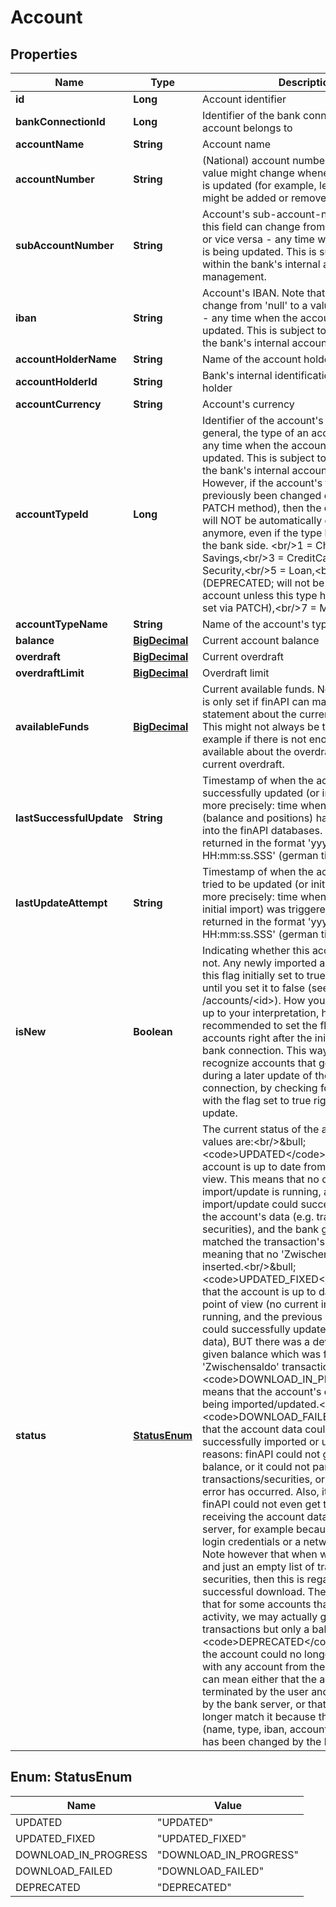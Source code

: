 
# Account

## Properties
Name | Type | Description | Notes
------------ | ------------- | ------------- | -------------
**id** | **Long** | Account identifier | 
**bankConnectionId** | **Long** | Identifier of the bank connection that this account belongs to | 
**accountName** | **String** | Account name |  [optional]
**accountNumber** | **String** | (National) account number. Note that this value might change whenever the account is updated (for example, leading zeros might be added or removed). | 
**subAccountNumber** | **String** | Account&#39;s sub-account-number. Note that this field can change from &#39;null&#39; to a value - or vice versa - any time when the account is being updated. This is subject to changes within the bank&#39;s internal account management. |  [optional]
**iban** | **String** | Account&#39;s IBAN. Note that this field can change from &#39;null&#39; to a value - or vice versa - any time when the account is being updated. This is subject to changes within the bank&#39;s internal account management. |  [optional]
**accountHolderName** | **String** | Name of the account holder |  [optional]
**accountHolderId** | **String** | Bank&#39;s internal identification of the account holder |  [optional]
**accountCurrency** | **String** | Account&#39;s currency |  [optional]
**accountTypeId** | **Long** | Identifier of the account&#39;s type. Note that, in general, the type of an account can change any time when the account is being updated. This is subject to changes within the bank&#39;s internal account management. However, if the account&#39;s type has previously been changed explicitly (via the PATCH method), then the explicitly set type will NOT be automatically changed anymore, even if the type has changed on the bank side. &lt;br/&gt;1 &#x3D; Checking,&lt;br/&gt;2 &#x3D; Savings,&lt;br/&gt;3 &#x3D; CreditCard,&lt;br/&gt;4 &#x3D; Security,&lt;br/&gt;5 &#x3D; Loan,&lt;br/&gt;6 &#x3D; Pocket (DEPRECATED; will not be returned for any account unless this type has explicitly been set via PATCH),&lt;br/&gt;7 &#x3D; Membership&lt;br/&gt; | 
**accountTypeName** | **String** | Name of the account&#39;s type | 
**balance** | [**BigDecimal**](BigDecimal.md) | Current account balance |  [optional]
**overdraft** | [**BigDecimal**](BigDecimal.md) | Current overdraft |  [optional]
**overdraftLimit** | [**BigDecimal**](BigDecimal.md) | Overdraft limit |  [optional]
**availableFunds** | [**BigDecimal**](BigDecimal.md) | Current available funds. Note that this field is only set if finAPI can make a definite statement about the current available funds. This might not always be the case, for example if there is not enough information available about the overdraft limit and current overdraft. |  [optional]
**lastSuccessfulUpdate** | **String** | Timestamp of when the account was last successfully updated (or initially imported); more precisely: time when the account data (balance and positions) has been stored into the finAPI databases. The value is returned in the format &#39;yyyy-MM-dd HH:mm:ss.SSS&#39; (german time). |  [optional]
**lastUpdateAttempt** | **String** | Timestamp of when the account was last tried to be updated (or initially imported); more precisely: time when the update (or initial import) was triggered. The value is returned in the format &#39;yyyy-MM-dd HH:mm:ss.SSS&#39; (german time). |  [optional]
**isNew** | **Boolean** | Indicating whether this account is &#39;new&#39; or not. Any newly imported account will have this flag initially set to true, and remain so until you set it to false (see PATCH /accounts/&lt;id&gt;). How you use this field is up to your interpretation, however it is recommended to set the flag to false for all accounts right after the initial import of the bank connection. This way, you will be able recognize accounts that get newly imported during a later update of the bank connection, by checking for any accounts with the flag set to true right after an update. | 
**status** | [**StatusEnum**](#StatusEnum) | The current status of the account. Possible values are:&lt;br/&gt;&amp;bull; &lt;code&gt;UPDATED&lt;/code&gt; means that the account is up to date from finAPI&#39;s point of view. This means that no current import/update is running, and the previous import/update could successfully update the account&#39;s data (e.g. transactions and securities), and the bank given balance matched the transaction&#39;s calculated sum, meaning that no &#39;Zwischensaldo&#39; was inserted.&lt;br/&gt;&amp;bull; &lt;code&gt;UPDATED_FIXED&lt;/code&gt; means that the account is up to date from finAPI&#39;s point of view (no current import/update is running, and the previous import/update could successfully update the account&#39;s data), BUT there was a deviation in the bank given balance which was fixed by a &#39;Zwischensaldo&#39; transaction.&lt;br/&gt;&amp;bull; &lt;code&gt;DOWNLOAD_IN_PROGRESS&lt;/code&gt; means that the account&#39;s data is currently being imported/updated.&lt;br/&gt;&amp;bull; &lt;code&gt;DOWNLOAD_FAILED&lt;/code&gt; means that the account data could not get successfully imported or updated. Possible reasons: finAPI could not get the account&#39;s balance, or it could not parse all transactions/securities, or some internal error has occurred. Also, it could mean that finAPI could not even get to the point of receiving the account data from the bank server, for example because of incorrect login credentials or a network problem. Note however that when we get a balance and just an empty list of transactions or securities, then this is regarded as valid and successful download. The reason for this is that for some accounts that have little activity, we may actually get no recent transactions but only a balance.&lt;br/&gt;&amp;bull; &lt;code&gt;DEPRECATED&lt;/code&gt; means that the account could no longer get matched with any account from the bank server. This can mean either that the account was terminated by the user and is no longer sent by the bank server, or that finAPI could no longer match it because the account&#39;s data (name, type, iban, account number, etc.) has been changed by the bank. | 


<a name="StatusEnum"></a>
## Enum: StatusEnum
Name | Value
---- | -----
UPDATED | &quot;UPDATED&quot;
UPDATED_FIXED | &quot;UPDATED_FIXED&quot;
DOWNLOAD_IN_PROGRESS | &quot;DOWNLOAD_IN_PROGRESS&quot;
DOWNLOAD_FAILED | &quot;DOWNLOAD_FAILED&quot;
DEPRECATED | &quot;DEPRECATED&quot;




